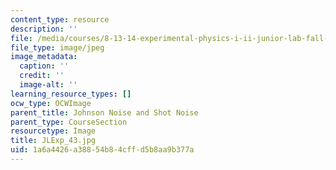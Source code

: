 ```yaml
---
content_type: resource
description: ''
file: /media/courses/8-13-14-experimental-physics-i-ii-junior-lab-fall-2016-spring-2017/1a6a4426a38854b84cffd5b8aa9b377a_JLExp_43.jpg
file_type: image/jpeg
image_metadata:
  caption: ''
  credit: ''
  image-alt: ''
learning_resource_types: []
ocw_type: OCWImage
parent_title: Johnson Noise and Shot Noise
parent_type: CourseSection
resourcetype: Image
title: JLExp_43.jpg
uid: 1a6a4426-a388-54b8-4cff-d5b8aa9b377a
---
```

